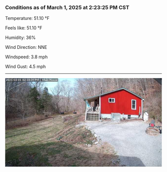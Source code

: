 ### Conditions as of March 1, 2025 at 2:23:25 PM CST 

Temperature: 51.10 &deg;F

Feels like: 51.10 &deg;F

Humidity: 36%

Wind Direction: NNE

Windspeed: 3.8 mph

Wind Gust: 4.5 mph

---

<img src="./images/latest.jpeg"/>

